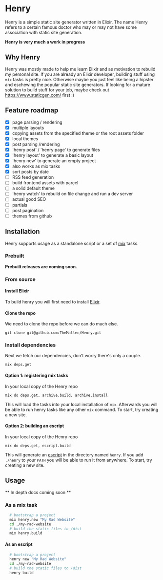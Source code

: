 # Henry

Henry is a simple static site generator written in Elixir. The name Henry refers to a certain famous doctor who may or may not have some association with static site generation.

**Henry is very much a work in progress**

## Why Henry

Henry was mostly made to help me learn Elixir and as motivation to rebuild my personal site. If you are already an Elixir developer, building stuff using `mix` tasks is pretty nice. Otherwise maybe you just feel like being a hipster and eschewing the popular static site generators. If looking for a mature solution to build stuff for your job, maybe check out https://www.staticgen.com/ first :)

## Feature roadmap

- [x] page parsing / rendering
- [x] multiple layouts
- [x] copying assets from the specified theme or the root assets folder
- [x] local themes
- [x] post parsing /rendering
- [x] 'henry post' / 'henry page' to generate files
- [x] 'henry layout' to generate a basic layout
- [x] 'henry new' to generate an empty project
- [x] also works as mix tasks
- [x] sort posts by date
- [ ] RSS feed generation
- [ ] build frontend assets with parcel
- [ ] a solid default theme
- [ ] 'henry watch' to rebuild on file change and run a dev server
- [ ] actual good SEO
- [ ] partials
- [ ] post pagination
- [ ] themes from github

## Installation

Henry supports usage as a standalone script or a set of [mix](https://elixir-lang.org/getting-started/mix-otp/introduction-to-mix.html) tasks.

### Prebuilt
**Prebuilt releases are coming soon.**

### From source

#### Install Elixir
To build henry you will first need to install [Elixir](https://elixir-lang.org/install.html).

#### Clone the repo
We need to clone the repo before we can do much else.

```
git clone git@github.com:TheMallen/Henry.git
```

### Install dependencies
Next we fetch our dependencies, don't worry there's only a couple.

```
mix deps.get
```

#### Option 1: registering mix tasks
In your local copy of the Henry repo

```
mix do deps.get, archive.build, archive.install
```

This will load the tasks into your local installation of `mix`. Afterwards you will be able to run henry tasks like any other `mix` command. To start, try creating a new site.

#### Option 2: building an escript
In your local copy of the Henry repo

```
mix do deps.get, escript.build
```

This will generate an [escript](https://elixirschool.com/en/lessons/advanced/escripts/) in the directory named `henry`. If you add `./henry` to your `PATH` you will be able to run it from anywhere. To start, try creating a new site.

## Usage

** In depth docs coming soon **

### As a mix task
```bash
  # bootstrap a project
  mix henry.new "My Rad Website"
  cd ./my-rad-website
  # build the static files to /dist
  mix henry.build
```

#### As an escript
```bash
  # bootstrap a project
  henry new "My Rad Website"
  cd ./my-rad-website
  # build the static files to /dist
  henry build
```
